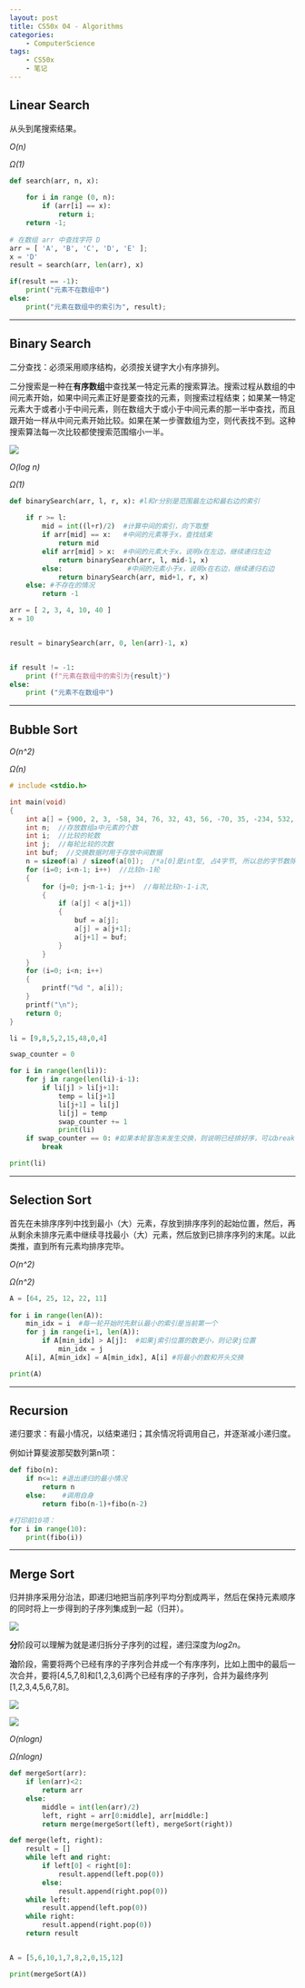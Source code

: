 ```yaml
---
layout: post
title: CS50x 04 - Algorithms
categories:
    - ComputerScience
tags:
    - CS50x
    - 笔记
---
```


## Linear Search

从头到尾搜索结果。

*O(n)*

*Ω(1)*

```python
def search(arr, n, x): 
  
    for i in range (0, n): 
        if (arr[i] == x): 
            return i; 
    return -1; 
  
# 在数组 arr 中查找字符 D
arr = [ 'A', 'B', 'C', 'D', 'E' ]; 
x = 'D'
result = search(arr, len(arr), x) 

if(result == -1): 
    print("元素不在数组中") 
else: 
    print("元素在数组中的索引为", result);
```

-------------

## Binary Search

二分查找：必须采用顺序结构，必须按关键字大小有序排列。

二分搜索是一种在**有序数组**中查找某一特定元素的搜索算法。搜索过程从数组的中间元素开始，如果中间元素正好是要查找的元素，则搜索过程结束；如果某一特定元素大于或者小于中间元素，则在数组大于或小于中间元素的那一半中查找，而且跟开始一样从中间元素开始比较。如果在某一步骤数组为空，则代表找不到。这种搜索算法每一次比较都使搜索范围缩小一半。

![](https://www.runoob.com/wp-content/uploads/2019/05/Binary_search_into_array.png)

*O(log n)*

*Ω(1)*

```python
def binarySearch(arr, l, r, x): #l和r分别是范围最左边和最右边的索引
    
    if r >= l:
        mid = int((l+r)/2)  #计算中间的索引，向下取整
        if arr[mid] == x:   #中间的元素等于x，查找结束
            return mid
        elif arr[mid] > x:  #中间的元素大于x，说明x在左边，继续递归左边
            return binarySearch(arr, l, mid-1, x)
        else:                #中间的元素小于x，说明x在右边，继续递归右边
            return binarySearch(arr, mid+1, r, x)
    else: #不存在的情况
        return -1

arr = [ 2, 3, 4, 10, 40 ] 
x = 10


result = binarySearch(arr, 0, len(arr)-1, x)


if result != -1: 
    print (f"元素在数组中的索引为{result}")
else: 
    print ("元素不在数组中")
```

-------------

## Bubble Sort

*O(n^2)*

*Ω(n)*

```c
# include <stdio.h>

int main(void)
{
    int a[] = {900, 2, 3, -58, 34, 76, 32, 43, 56, -70, 35, -234, 532, 543, 2500};
    int n;  //存放数组a中元素的个数
    int i;  //比较的轮数
    int j;  //每轮比较的次数
    int buf;  //交换数据时用于存放中间数据
    n = sizeof(a) / sizeof(a[0]);  /*a[0]是int型, 占4字节, 所以总的字节数除以4等于元素的个数*/
    for (i=0; i<n-1; i++)  //比较n-1轮
    {
        for (j=0; j<n-1-i; j++)  //每轮比较n-1-i次,
        {
            if (a[j] < a[j+1])
            {
                buf = a[j];
                a[j] = a[j+1];
                a[j+1] = buf;
            }
        }
    }
    for (i=0; i<n; i++)
    {
        printf("%d ", a[i]);
    }
    printf("\n");
    return 0;
}
```

```python
li = [9,8,5,2,15,48,0,4]

swap_counter = 0

for i in range(len(li)):
    for j in range(len(li)-i-1):
        if li[j] > li[j+1]:
            temp = li[j+1]
            li[j+1] = li[j]
            li[j] = temp
            swap_counter += 1
            print(li)
    if swap_counter == 0: #如果本轮冒泡未发生交换，则说明已经排好序，可以break
        break

print(li)
```

-------------

## Selection Sort

首先在未排序序列中找到最小（大）元素，存放到排序序列的起始位置，然后，再从剩余未排序元素中继续寻找最小（大）元素，然后放到已排序序列的末尾。以此类推，直到所有元素均排序完毕。

*O(n^2)*

*Ω(n^2)*

```python
A = [64, 25, 12, 22, 11] 
  
for i in range(len(A)):
    min_idx = i  #每一轮开始时先默认最小的索引是当前第一个
    for j in range(i+1, len(A)):
        if A[min_idx] > A[j]:  #如果j索引位置的数更小，则记录j位置
            min_idx = j
    A[i], A[min_idx] = A[min_idx], A[i] #将最小的数和开头交换

print(A)
```

-------------

## Recursion

递归要求：有最小情况，以结束递归；其余情况将调用自己，并逐渐减小递归度。

例如计算斐波那契数列第n项：

```python
def fibo(n):
    if n<=1: #退出递归的最小情况
        return n
    else:    #调用自身
        return fibo(n-1)+fibo(n-2)

#打印前10项：
for i in range(10):
    print(fibo(i))
```

-------------

## Merge Sort

归并排序采用分治法，即递归地把当前序列平均分割成两半，然后在保持元素顺序的同时将上一步得到的子序列集成到一起（归并）。

![](https://www.runoob.com/wp-content/uploads/2019/05/1557906108-5066-20161218163120151-452283750.png)

**分**阶段可以理解为就是递归拆分子序列的过程，递归深度为*log2n*。

**治**阶段，需要将两个已经有序的子序列合并成一个有序序列，比如上图中的最后一次合并，要将[4,5,7,8]和[1,2,3,6]两个已经有序的子序列，合并为最终序列[1,2,3,4,5,6,7,8]。

![](https://www.runoob.com/wp-content/uploads/2019/05/1557906108-2034-20161218194508761-468169540.png)

![](https://www.runoob.com/wp-content/uploads/2019/05/1557906108-7614-20161218194621308-588010220.png)

*O(nlogn)*

*Ω(nlogn)*

```python
def mergeSort(arr):
    if len(arr)<2:
        return arr
    else:
        middle = int(len(arr)/2)
        left, right = arr[0:middle], arr[middle:]
        return merge(mergeSort(left), mergeSort(right))

def merge(left, right):
    result = []
    while left and right:
        if left[0] < right[0]:
            result.append(left.pop(0))
        else:
            result.append(right.pop(0))
    while left:
        result.append(left.pop(0))
    while right:
        result.append(right.pop(0))
    return result


A = [5,6,10,1,7,8,2,0,15,12]

print(mergeSort(A))
```